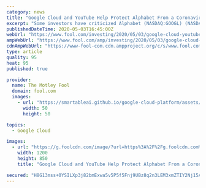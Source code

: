 ```yaml
---
category: news
title: "Google Cloud and YouTube Help Protect Alphabet From a Coronavirus Disaster"
excerpt: "Some investors have criticized Alphabet (NASDAQ:GOOGL) (NASDAQ:GOOG) for being the least diversified among the tech titans. Microsoft has its software, cloud, and hardware empire;"
publishedDateTime: 2020-05-03T16:45:00Z
webUrl: "https://www.fool.com/investing/2020/05/03/google-cloud-youtube-protect-alphabet-coronavirus.aspx?source=eptcnnlnk0000002"
ampWebUrl: "https://www.fool.com/amp/investing/2020/05/03/google-cloud-youtube-protect-alphabet-coronavirus.aspx"
cdnAmpWebUrl: "https://www-fool-com.cdn.ampproject.org/c/s/www.fool.com/amp/investing/2020/05/03/google-cloud-youtube-protect-alphabet-coronavirus.aspx"
type: article
quality: 95
heat: 95
published: true

provider:
  name: The Motley Fool
  domain: fool.com
  images:
    - url: "https://smartableai.github.io/google-cloud-platform/assets/images/organizations/fool.com-50x50.jpg"
      width: 50
      height: 50

topics:
  - Google Cloud

images:
  - url: "https://g.foolcdn.com/image/?url=https%3A%2F%2Fg.foolcdn.com%2Feditorial%2Fimages%2F570704%2Fman-touching-magnifying-glass-button-on-floating-search-bar-internet-google-search-engine.jpg&w=1200&op=resize"
    width: 1200
    height: 850
    title: "Google Cloud and YouTube Help Protect Alphabet From a Coronavirus Disaster"

secured: "H8G13mss+0YSILXp3j82bmExwa5v5P5f5Fnj9UBz8q2n3LEM3xmZTIY2Nj15AbHaLWFrBYJWjp1roLM16yX1VeAlxX8zZJrGlt/ii5agBNYFPv02KYFOniGspBLCpmobcBqSjYWw7qwCW1zGoqu52p32q9mpLzQ89MB1JCt6WTAQW+b+rnpOj9E7BT03TgkKfW+rgzX6aWF0gs2SbmZtn+PB7hu3E24KJhGRN3M/Ji03lY7/ewUdLl/klek8ClNH/jmirl9FuHMmZ8uFJYCf4Ze4QnxjjRCoCNAupqoY2e1aQWUiDYQyJrm6cRTH9Gm4;Tqs/H7JrEddjuCWDP0ngDA=="
---
```


